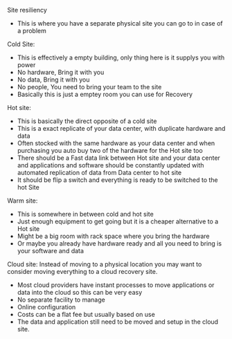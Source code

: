 
Site resiliency
- This is where you have a separate physical site you can go to in case of a problem







Cold Site:
- This is effectively a empty building, only thing here is it supplys you with power
- No hardware, Bring it with you
- No data, Bring it with you
- No people, You need to bring your team to the site 
- Basically this is just a emptey room you can use for Recovery






Hot site:
- This is basically the direct opposite of a cold site
- This is a exact replicate of your data center, with duplicate hardware and data
- Often stocked with the same hardware as your data center and when purchasing you auto buy two of the hardware for the Hot site too
- There should be a Fast data link between Hot site and your data center and applications and software should be constantly updated with automated replication of data from Data center to hot site
- It should be flip a switch and everything is ready to be switched to the hot Site









Warm site:
- This is somewhere in between cold and hot site
- Just enough equipment to get going but it is a cheaper alternative to a Hot site
- Might be a big room with rack space where you bring the hardware 
- Or maybe you already have hardware ready and all you need to bring is your software and data 








Cloud site:
Instead of moving to a physical location you may want to consider moving everything to a cloud recovery site.
- Most cloud providers have instant processes to move applications or data into the cloud so this can be very easy 
- No separate facility to manage 
- Online configuration
- Costs can be a flat fee but usually based on use
- The data and application still need to be moved and setup in the cloud site.

